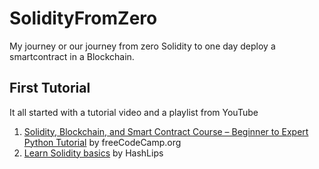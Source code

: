 # SolidityFromZero
My journey or our journey from zero Solidity to one day deploy a smartcontract in a Blockchain.

## First Tutorial
It all started with a tutorial video and a playlist from YouTube
1. [Solidity, Blockchain, and Smart Contract Course – Beginner to Expert Python Tutorial](https://www.youtube.com/watch?v=M576WGiDBdQ) by freeCodeCamp.org
2. [Learn Solidity basics](https://www.youtube.com/playlist?list=PLvfQp12V0hS2PQd9-X-E2AjmXj1o05WOo) by HashLips
